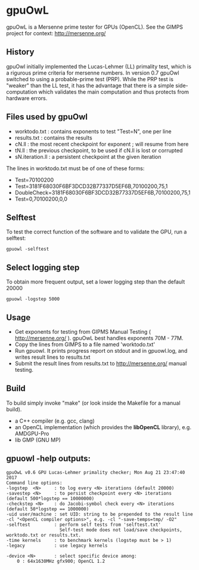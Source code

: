 # gpuOwL
gpuOwL is a Mersenne prime tester for GPUs (OpenCL).
See the GIMPS project for context: http://mersenne.org/

## History
gpuOwl initially implemented the Lucas-Lehmer (LL) primality test, which is a rigurous prime criteria for
mersenne numbers. In version 0.7 gpuOwl switched to using a probable-prime test (PRP).
While the PRP test is "weaker" than the LL test, it has the advantage that there is a simple side-computation
which validates the main computation and thus protects from hardware errors.

## Files used by gpuOwl
* worktodo.txt : contains exponents to test "Test=N", one per line
* results.txt : contains the results
* cN.ll : the most recent checkpoint for exponent <N>; will resume from here
* tN.ll : the previous checkpoint, to be used if cN.ll is lost or corrupted
* sN.iteration.ll : a persistent checkpoint at the given iteration

The lines in worktodo.txt must be of one of these forms:
* Test=70100200
* Test=3181F68030F6BF3DCD32B77337D5EF6B,70100200,75,1
* DoubleCheck=3181F68030F6BF3DCD32B77337D5EF6B,70100200,75,1
* Test=0,70100200,0,0

## Selftest
To test the correct function of the software and to validate the GPU, run a selftest:
```
gpuowl -selftest
```

## Select logging step
To obtain more frequent output, set a lower logging step than the default 20000
```
gpuowl -logstep 5000
```

## Usage
* Get exponents for testing from GIPMS Manual Testing ( http://mersenne.org/ ). gpuOwL best handles exponents 70M - 77M.
* Copy the lines from GIMPS to a file named 'worktodo.txt'
* Run gpuowl. It prints progress report on stdout and in gpuowl.log, and writes result lines to results.txt
* Submit the result lines from results.txt to http://mersenne.org/ manual testing.


## Build
To build simply invoke "make" (or look inside the Makefile for a manual build).

* a C++ compiler (e.g. gcc, clang)
* an OpenCL implementation (which provides the **libOpenCL** library), e.g. AMDGPU-Pro
* lib GMP (GNU MP)

## gpuowl -help outputs:

```
gpuOwL v0.6 GPU Lucas-Lehmer primality checker; Mon Aug 21 23:47:40 2017
Command line options:
-logstep  <N>     : to log every <N> iterations (default 20000)
-savestep <N>     : to persist checkpoint every <N> iterations (default 500*logstep == 10000000)
-checkstep <N>    : do Jacobi-symbol check every <N> iterations (default 50*logstep == 1000000)
-uid user/machine : set UID: string to be prepended to the result line
-cl "<OpenCL compiler options>", e.g. -cl "-save-temps=tmp/ -O2"
-selftest         : perform self tests from 'selftest.txt'
                    Self-test mode does not load/save checkpoints, worktodo.txt or results.txt.
-time kernels     : to benchmark kernels (logstep must be > 1)
-legacy           : use legacy kernels

-device <N>       : select specific device among:
    0 : 64x1630MHz gfx900; OpenCL 1.2
```
